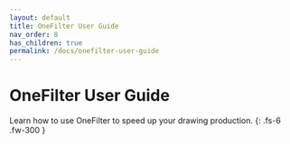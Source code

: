 ```yaml
---
layout: default
title: OneFilter User Guide
nav_order: 8
has_children: true
permalink: /docs/onefilter-user-guide
---
```


# OneFilter User Guide

Learn how to use OneFilter to speed up your drawing production.
{: .fs-6 .fw-300 }